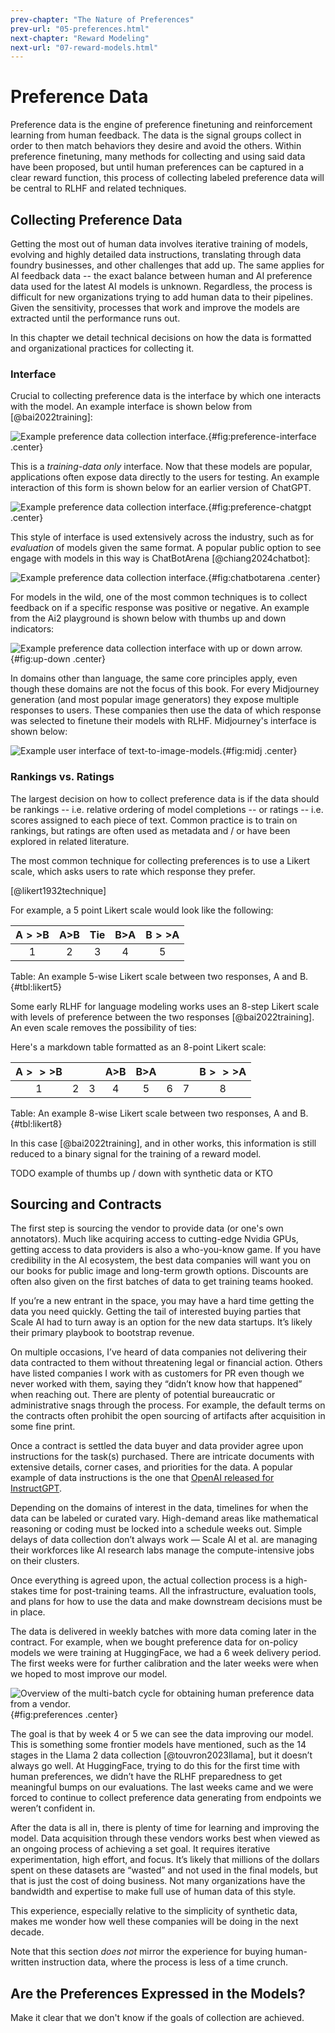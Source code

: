 ```yaml
---
prev-chapter: "The Nature of Preferences"
prev-url: "05-preferences.html"
next-chapter: "Reward Modeling"
next-url: "07-reward-models.html"
---
```


# Preference Data

Preference data is the engine of preference finetuning and reinforcement learning from human feedback. 
The data is the signal groups collect in order to then match behaviors they desire and avoid the others.
Within preference finetuning, many methods for collecting and using said data have been proposed, but until human preferences can be captured in a clear reward function, this process of collecting labeled preference data will be central to RLHF and related techniques.

## Collecting Preference Data

Getting the most out of human data involves iterative training of models, evolving and highly detailed data instructions, translating through data foundry businesses, and other challenges that add up. 
The same applies for AI feedback data -- the exact balance between human and AI preference data used for the latest AI models is unknown.
Regardless, the process is difficult for new organizations trying to add human data to their pipelines. 
Given the sensitivity, processes that work and improve the models are extracted until the performance runs out.

In this chapter we detail technical decisions on how the data is formatted and organizational practices for collecting it.

### Interface

Crucial to collecting preference data is the interface by which one interacts with the model.
An example interface is shown below from [@bai2022training]:

![Example preference data collection interface.](images/anthropic-interface.png){#fig:preference-interface .center}

This is a *training-data only* interface. 
Now that these models are popular, applications often expose data directly to the users for testing.
An example interaction of this form is shown below for an earlier version of ChatGPT.

![Example preference data collection interface.](images/chatgpt-ab-test.jpeg){#fig:preference-chatgpt .center}

This style of interface is used extensively across the industry, such as for *evaluation* of models given the same format.
A popular public option to see engage with models in this way is ChatBotArena [@chiang2024chatbot]:

![Example preference data collection interface.](images/chatbotarena.png){#fig:chatbotarena .center}

For models in the wild, one of the most common techniques is to collect feedback on if a specific response was positive or negative.
An example from the Ai2 playground is shown below with thumbs up and down indicators:

![Example preference data collection interface with up or down arrow.](images/up-down-vote.png){#fig:up-down .center}

In domains other than language, the same core principles apply, even though these domains are not the focus of this book.
For every Midjourney generation (and most popular image generators) they expose multiple responses to users.
These companies then use the data of which response was selected to finetune their models with RLHF.
Midjourney's interface is shown below:

![Example user interface of text-to-image-models.](images/midj.jpeg){#fig:midj .center}


### Rankings vs. Ratings

The largest decision on how to collect preference data is if the data should be rankings -- i.e. relative ordering of model completions -- or ratings -- i.e. scores assigned to each piece of text.
Common practice is to train on rankings, but ratings are often used as metadata and / or have been explored in related literature.

The most common technique for collecting preferences is to use a Likert scale, which asks users to rate which response they prefer.




[@likert1932technique]

For example, a 5 point Likert scale would look like the following:

| A$>>$B | A$>$B | Tie | B$>$A | B$>>$A |
|:------:|:-----:|:-----:|:-----:|:------:|
| 1    | 2   | 3   | 4   | 5    |

Table: An example 5-wise Likert scale between two responses, A and B. {#tbl:likert5}

Some early RLHF for language modeling works uses an 8-step Likert scale with levels of preference between the two responses [@bai2022training]. 
An even scale removes the possibility of ties:

Here's a markdown table formatted as an 8-point Likert scale:

| A$>>>$B |     |     | A$>$B | B$>$A  |     |     | B$>>>$A |
|:-------:|:-----:|:-----:|:-----:|:------:|:-----:|:-----:|:-------:|
| 1     | 2   | 3   | 4   | 5    | 6   | 7   | 8     |

Table: An example 8-wise Likert scale between two responses, A and B. {#tbl:likert8}

In this case [@bai2022training], and in other works, this information is still reduced to a binary signal for the training of a reward model.


TODO example of thumbs up / down with synthetic data or KTO


## Sourcing and Contracts

The first step is sourcing the vendor to provide data (or one's own annotators). 
Much like acquiring access to cutting-edge Nvidia GPUs, getting access to data providers is also a who-you-know game. If you have credibility in the AI ecosystem, the best data companies will want you on our books for public image and long-term growth options. Discounts are often also given on the first batches of data to get training teams hooked.

If you’re a new entrant in the space, you may have a hard time getting the data you need quickly. Getting the tail of interested buying parties that Scale AI had to turn away is an option for the new data startups. It’s likely their primary playbook to bootstrap revenue.

On multiple occasions, I’ve heard of data companies not delivering their data contracted to them without threatening legal or financial action. Others have listed companies I work with as customers for PR even though we never worked with them, saying they “didn’t know how that happened” when reaching out. There are plenty of potential bureaucratic or administrative snags through the process. For example, the default terms on the contracts often prohibit the open sourcing of artifacts after acquisition in some fine print.

Once a contract is settled the data buyer and data provider agree upon instructions for the task(s) purchased. There are intricate documents with extensive details, corner cases, and priorities for the data. A popular example of data instructions is the one that [OpenAI released for InstructGPT](https://docs.google.com/document/d/1MJCqDNjzD04UbcnVZ-LmeXJ04-TKEICDAepXyMCBUb8/edit#heading=h.21o5xkowgmpj).

Depending on the domains of interest in the data, timelines for when the data can be labeled or curated vary. High-demand areas like mathematical reasoning or coding must be locked into a schedule weeks out. Simple delays of data collection don’t always work — Scale AI et al. are managing their workforces like AI research labs manage the compute-intensive jobs on their clusters.

Once everything is agreed upon, the actual collection process is a high-stakes time for post-training teams. All the infrastructure, evaluation tools, and plans for how to use the data and make downstream decisions must be in place.

The data is delivered in weekly batches with more data coming later in the contract. For example, when we bought preference data for on-policy models we were training at HuggingFace, we had a 6 week delivery period. The first weeks were for further calibration and the later weeks were when we hoped to most improve our model.

![Overview of the multi-batch cycle for obtaining human preference data from a vendor.](images/pref-data-timeline.png){#fig:preferences .center}

The goal is that by week 4 or 5 we can see the data improving our model. This is something some frontier models have mentioned, such as the 14 stages in the Llama 2 data collection [@touvron2023llama], but it doesn’t always go well. At HuggingFace, trying to do this for the first time with human preferences, we didn’t have the RLHF preparedness to get meaningful bumps on our evaluations. The last weeks came and we were forced to continue to collect preference data generating from endpoints we weren’t confident in.

After the data is all in, there is plenty of time for learning and improving the model. Data acquisition through these vendors works best when viewed as an ongoing process of achieving a set goal. It requires iterative experimentation, high effort, and focus. It’s likely that millions of the dollars spent on these datasets are “wasted” and not used in the final models, but that is just the cost of doing business. Not many organizations have the bandwidth and expertise to make full use of human data of this style.

This experience, especially relative to the simplicity of synthetic data, makes me wonder how well these companies will be doing in the next decade.

Note that this section *does not* mirror the experience for buying human-written instruction data, where the process is less of a time crunch.

## Are the Preferences Expressed in the Models?

Make it clear that we don't know if the goals of collection are achieved.